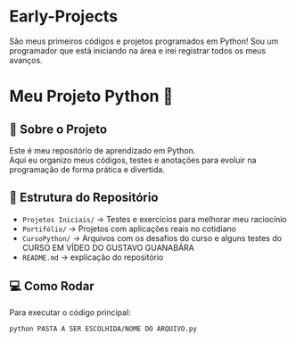 # Early-Projects
São meus primeiros códigos e projetos programados em Python!
Sou um programador que está iniciando na área e irei registrar todos os meus avanços.

# Meu Projeto Python 🚀

## 🌟 Sobre o Projeto
Este é meu repositório de aprendizado em Python.  
Aqui eu organizo meus códigos, testes e anotações para evoluir na programação de forma prática e divertida.

## 📂 Estrutura do Repositório
- `Projetos Iniciais/` → Testes e exercícios para melhorar meu raciocínio
- `Portifólio/` → Projetos com aplicações reais no cotidiano 
- `CursoPython/` → Arquivos com os desafios do curso e alguns testes do CURSO EM VÍDEO DO GUSTAVO GUANABÁRA
- `README.md` → explicação do repositório

## 💻 Como Rodar
Para executar o código principal:
```bash
python PASTA A SER ESCOLHIDA/NOME DO ARQUIVO.py

